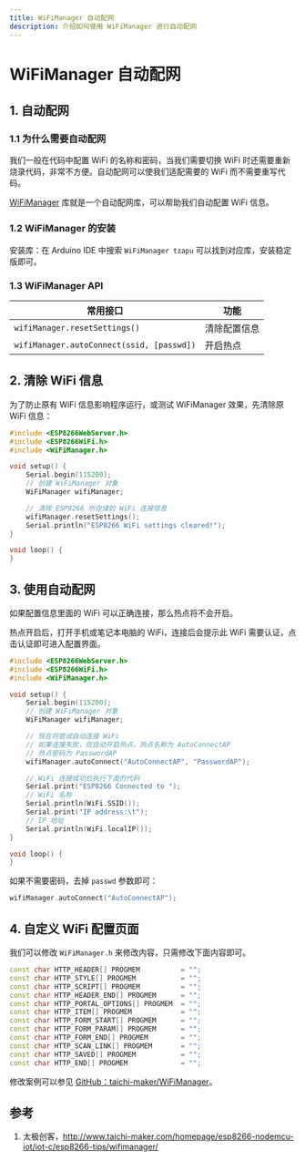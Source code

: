 ```yaml
---
title: WiFiManager 自动配网
description: 介绍如何使用 WiFiManager 进行自动配网
---
```


# WiFiManager 自动配网

## 1. 自动配网

### 1.1 为什么需要自动配网

我们一般在代码中配置 WiFi 的名称和密码，当我们需要切换 WiFi 时还需要重新烧录代码，非常不方便。自动配网可以使我们适配需要的 WiFi 而不需要重写代码。

[WiFiManager](https://github.com/tzapu/WiFiManager) 库就是一个自动配网库，可以帮助我们自动配置 WiFi 信息。

### 1.2 WiFiManager 的安装

安装库：在 Arduino IDE 中搜索 `WiFiManager tzapu` 可以找到对应库，安装稳定版即可。

### 1.3 WiFiManager API

| 常用接口                                  | 功能         |
| ----------------------------------------- | ------------ |
| `wifiManager.resetSettings()`             | 清除配置信息 |
| `wifiManager.autoConnect(ssid, [passwd])` | 开启热点     |

## 2. 清除 WiFi 信息

为了防止原有 WiFi 信息影响程序运行，或测试 WiFiManager 效果，先清除原 WiFi 信息：

```cpp
#include <ESP8266WebServer.h>
#include <ESP8266WiFi.h>
#include <WiFiManager.h>

void setup() {
    Serial.begin(115200);
    // 创建 WiFiManager 对象
    WiFiManager wifiManager;

    // 清除 ESP8266 所存储的 WiFi 连接信息
    wifiManager.resetSettings();
    Serial.println("ESP8266 WiFi settings cleared!");
}

void loop() {
}
```

## 3. 使用自动配网

如果配置信息里面的 WiFi 可以正确连接，那么热点将不会开启。

热点开启后，打开手机或笔记本电脑的 WiFi，连接后会提示此 WiFi 需要认证，点击认证即可进入配置界面。

```cpp
#include <ESP8266WebServer.h>
#include <ESP8266WiFi.h>
#include <WiFiManager.h>

void setup() {
    Serial.begin(115200);
    // 创建 WiFiManager 对象
    WiFiManager wifiManager;

    // 现在将尝试自动连接 WiFi
    // 如果连接失败，则自动开启热点，热点名称为 AutoConnectAP
    // 热点密码为 PasswordAP
    wifiManager.autoConnect("AutoConnectAP", "PasswordAP");

    // WiFi 连接成功后执行下面的代码
    Serial.print("ESP8266 Connected to ");
    // WiFi 名称
    Serial.println(WiFi.SSID());
    Serial.print("IP address:\t");
    // IP 地址
    Serial.println(WiFi.localIP());
}

void loop() {
}
```

如果不需要密码，去掉 `passwd` 参数即可：

```cpp
wifiManager.autoConnect("AutoConnectAP");
```

## 4. 自定义 WiFi 配置页面

我们可以修改 `WiFiManager.h` 来修改内容，只需修改下面内容即可。

```cpp
const char HTTP_HEADER[] PROGMEM          = "";
const char HTTP_STYLE[] PROGMEM           = "";
const char HTTP_SCRIPT[] PROGMEM          = "";
const char HTTP_HEADER_END[] PROGMEM      = "";
const char HTTP_PORTAL_OPTIONS[] PROGMEM  = "";
const char HTTP_ITEM[] PROGMEM            = "";
const char HTTP_FORM_START[] PROGMEM      = "";
const char HTTP_FORM_PARAM[] PROGMEM      = "";
const char HTTP_FORM_END[] PROGMEM        = "";
const char HTTP_SCAN_LINK[] PROGMEM       = "";
const char HTTP_SAVED[] PROGMEM           = "";
const char HTTP_END[] PROGMEM             = "";
```

修改案例可以参见 [GitHub：taichi-maker/WiFiManager](https://github.com/taichi-maker/WiFiManager/blob/master/WiFiManager.h)。

## 参考

1. 太极创客，<http://www.taichi-maker.com/homepage/esp8266-nodemcu-iot/iot-c/esp8266-tips/wifimanager/>
